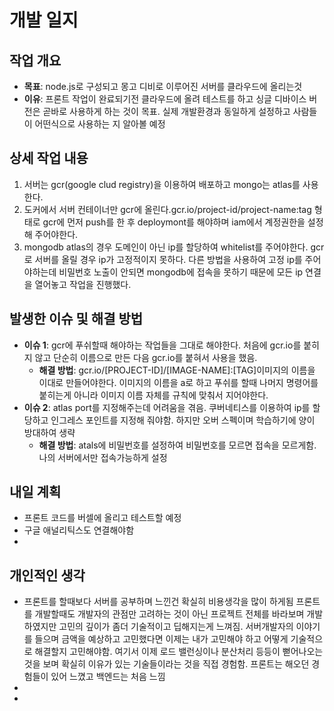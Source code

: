 # 개발 일지

## 작업 개요

- **목표**: node.js로 구성되고 몽고 디비로 이루어진 서버를 클라우드에 올리는것
- **이유**: 프론트 작업이 완료되기전 클라우드에 올려 테스트를 하고 싱글 디바이스 버전은 곧바로 사용하게 하는 것이 목표.
  실제 개발환경과 동일하게 설정하고 사람들이 어떤식으로 사용하는 지 알아볼 예정

## 상세 작업 내용

1. 서버는 gcr(google clud registry)을 이용하여 배포하고 mongo는 atlas를 사용한다.
2. 도커에서 서버 컨테이너만 gcr에 올린다.gcr.io/project-id/project-name:tag 형태로 gcr에 먼저 push를 한 후 deploymont를 해야하며 iam에서 계정권한을 설정 해 주어야한다.
3. mongodb atlas의 경우 도메인이 아닌 ip를 할당하여 whitelist를 주어야한다. gcr로 서버를 올릴 경우 ip가 고정적이지 못하다. 다른 방법을 사용하여 고정 ip를 주어야하는데 비밀번호 노출이 안되면 mongodb에 접속을 못하기 때문에 모든 ip 연결을 열어놓고 작업을 진행했다.

## 발생한 이슈 및 해결 방법

- **이슈 1**:
  gcr에 푸쉬할때 해야하는 작업들을 그대로 해야한다. 처음에 gcr.io를 붙히지 않고 단순히 이름으로 만든 다음 gcr.io를 붙혀서 사용을 했음.
  - **해결 방법**: gcr.io/[PROJECT-ID]/[IMAGE-NAME]:[TAG]이미지의 이름을 이대로 만들어야한다. 이미지의 이름을 a로 하고 푸쉬를 할때 나머지 명령어를 붙히는게 아니라 이미지 이름 자체를 규칙에 맞춰서 지어야한다.
- **이슈 2**:
  atlas port를 지정해주는데 어려움을 겪음. 쿠버네티스를 이용하여 ip를 할당하고 인그레스 포인트를 지정해 줘야함. 하지만 오버 스펙이며 학습하기에 양이 방대하여 생략
  - **해결 방법**: atals에 비밀번호를 설정하여 비밀번호를 모르면 접속을 모르게함. 나의 서버에서만 접속가능하게 설정

## 내일 계획

- 프론트 코드를 버셀에 올리고 테스트할 예정
- 구글 애널리틱스도 연결해야함
-

## 개인적인 생각

- 프론트를 할때보다 서버를 공부하며 느낀건 확실히 비용생각을 많이 하게됨
  프론트를 개발할때도 개발자의 관점만 고려하는 것이 아닌 프로젝트 전체를 바라보며 개발 하였지만 고민의 깊이가 좀더 기술적이고 딥해지는게 느껴짐.
  서버개발자의 이야기를 들으며 금액을 예상하고 고민했다면 이제는 내가 고민해야 하고 어떻게 기술적으로 해결할지 고민해야함. 여기서 이제 로드 밸런싱이나 분산처리 등등이 뻗어나오는 것을 보며 확실히 이유가 있는 기술들이라는 것을 직접 경험함. 프론트는 해오던 경험들이 있어 느꼈고 백엔드는 처음 느낌
-
-
